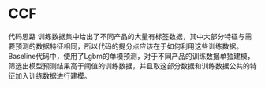 # CCF
代码思路
训练数据集中给出了不同产品的大量有标签数据，其中大部分特征与需要预测的数据特征相同，所以代码的提分点应该在于如何利用这些训练数据。
Baseline代码中，使用了Lgbm的单模预测，对于不同产品的训练数据单独建模，筛选出模型预测结果高于阈值的训练数据，并且取这部分数据和训练数据公共的特征加入训练数据进行建模。
